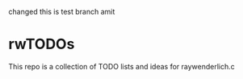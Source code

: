 changed 
this is test branch
amit


# rwTODOs


This repo is a collection of TODO lists and ideas for raywenderlich.c

